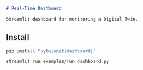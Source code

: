 
```markdown
# Real-Time Dashboard

Streamlit dashboard for monitoring a Digital Twin.
```
## Install
```bash
pip install "pytwinnet[dashboard]"
```
```bash
streamlit run examples/run_dashboard.py
```